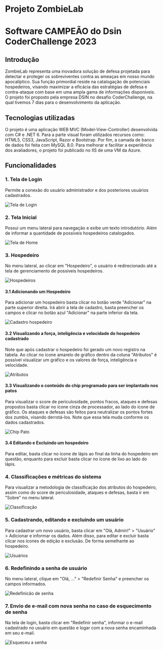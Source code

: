 <!DOCTYPE html>
<h1>Projeto ZombieLab</h1>
<h1>Software CAMPEÃO do Dsin CoderChallenge 2023</h1>

<h2>Introdução</h2>
<p>ZombieLab representa uma inovadora solução de defesa projetada para detectar e proteger os sobreviventes contra as ameaças em nosso mundo apocalíptico. Sua função primordial reside na catalogação de potenciais hospedeiros, visando maximizar a eficácia das estratégias de defesa e contra-ataque com base em uma ampla gama de informações disponíveis.
O projeto foi proposto pela empresa DSIN no desafio CoderChallenge, na qual tivemos 7 dias para o desenvolvimento da aplicação.</p>

<h2>Tecnologias utilizadas</h2>
<p>O projeto é uma aplicação WEB MVC (Model-View-Controller) desenvolvida com C# e .NET 6. Para a parte visual foram utilizados recursos como: HTML5, CSS3, JavaScript, Razor e Bootstrap. Por fim, a camada de banco de dados foi feita com MySQL 8.0. Para melhorar e facilitar a experiência dos avaliadores, o projeto foi publicado no IIS de uma VM da Azure.</p>

<h2>Funcionalidades</h2>

<h3>1. Tela de Login</h3>
<p>Permite a conexão do usuário administrador e dos posteriores usuários cadastrados.</p>

![Tela de Login](https://github.com/danibassetto/ZumbieLab/blob/master/zombie-lab-login.png)

<h3>2. Tela Inicial</h3>
<p>Possui um menu lateral para navegação e exibe um texto introdutório. Além de informar a quantidade de possíveis hospedeiros catalogados.</p>

![Tela de Home](https://github.com/danibassetto/ZumbieLab/blob/master/zombie-lab-home.png)

<h3>3. Hospedeiro</h3>
<p>No menu lateral, ao clicar em "Hospedeiro", o usuário é redirecionado até a tela de gerenciamento de possíveis hospedeiros.</p>

![Hospedeiros](https://github.com/danibassetto/ZumbieLab/blob/master/zombie-lab-listagem-hospedeiro.png)

<h4>3.1 Adicionando um Hospedeiro</h4>
<p>Para adicionar um hospedeiro basta clicar no botão verde "Adicionar" na parte superior direita. Irá abrir a tela de cadastro, basta preencher os campos e clicar no botão azul "Adicionar" na parte inferior da tela.</p>

![Cadastro hospedeiro](https://github.com/danibassetto/ZumbieLab/blob/master/zombie-lab-cadastro-hospedeiro.png)

<h4>3.2 Visualizando a força, inteligência e velocidade do hospedeiro cadastrado</h4>
<p>Note que após cadastrar o hospedeiro foi gerado um novo registro na tabela. Ao clicar no ícone amarelo de gráfico dentro da coluna "Atributos" é possível visualizar um gráfico e os valores de força, inteligência e velocidade.</p>

![Atributos](https://github.com/danibassetto/ZumbieLab/blob/master/zombie-lab-atributos.png)

<h4>3.3 Visualizando o conteúdo do chip programado para ser implantado nos patos</h4>
<p>Para visualizar o score de periculosidade, pontos fracos, ataques e defesas propostos basta clicar no ícone cinza de processador, ao lado do ícone de gráfico. Os ataques e defesas são feitos para neutralizar os pontos fortes dos zumbis, visando derrotá-los. Note que essa tela muda conforme os dados cadastrados.</p>

![Chip Pato](https://github.com/danibassetto/ZumbieLab/blob/master/zombie-lab-chip-patos.png)

<h4>3.4 Editando e Excluindo um hospedeiro</h4>
<p>Para editar, basta clicar no ícone de lápis ao final da linha do hospedeiro em questão, enquanto para excluir basta clicar no ícone de lixo ao lado do lápis.</p>

<h3>4. Classificações e métricas do sistema</h3>
<p>Para visualizar a metodologia de classificação dos atributos do hospedeiro, assim como do score de periculosidade, ataques e defesas, basta ir em "Sobre" no menu lateral.</p>

![Classificação](https://github.com/danibassetto/ZumbieLab/blob/master/zombie-lab-classificacao.png)

<h3>5. Cadastrando, editando e excluindo um usuário</h3>
<p>Para cadastrar um novo usuário, basta clicar em "Olá, Admin!" > "Usuário" > Adicionar e informar os dados. Além disso, para editar e excluir basta clicar nos ícones de edição e exclusão. De forma semelhante ao hospedeiro.</p>

![Usuários](https://github.com/danibassetto/ZumbieLab/blob/master/zombie-lab-listagem-usuario.png)

<h3>6. Redefinindo a senha de usuário</h3>
<p>No menu lateral, clique em "Olá, ..." > "Redefinir Senha" e preencher os campos informados.</p>

![Redefinicão de senha](https://github.com/danibassetto/ZumbieLab/blob/master/zombie-lab-redefinicao-senha.png)

<h3>7. Envio de e-mail com nova senha no caso de esquecimento de senha</h3>
<p>Na tela de login, basta clicar em "Redefinir senha", informar o e-mail cadastrado no usuário em questão e logar com a nova senha encaminhada em seu e-mail.</p>

![Esqueceu a senha](https://github.com/danibassetto/ZumbieLab/blob/master/zombie-lab-esqueceu-senha.png)
